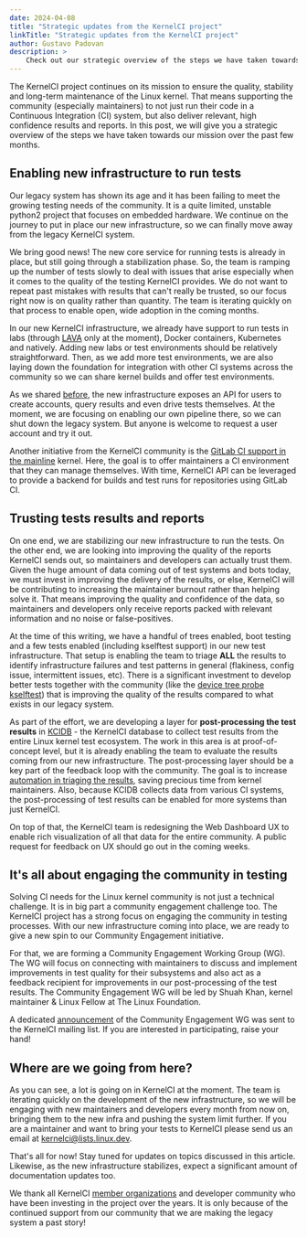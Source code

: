 ```yaml
---
date: 2024-04-08
title: "Strategic updates from the KernelCI project"
linkTitle: "Strategic updates from the KernelCI project"
author: Gustavo Padovan
description: >
    Check out our strategic overview of the steps we have taken towards KernelCI mission over the past few months.
---
```


The KernelCI project continues on its mission to ensure the quality, stability and long-term maintenance of the Linux kernel. That means supporting the community (especially maintainers) to not just run their code in a Continuous Integration (CI) system, but also deliver relevant, high confidence results and reports. In this post, we will give you a strategic overview of the steps we have taken towards our mission over the past few months.

## Enabling new infrastructure to run tests

Our legacy system has shown its age and it has been failing to meet the growing testing needs of the community. It is a quite limited, unstable python2 project that focuses on embedded hardware. We continue on the journey to put in place our new infrastructure, so we can finally move away from the legacy KernelCI system.

We bring good news! The new core service for running tests is already in place, but still going through a stabilization phase. So, the team is ramping up the number of tests slowly to deal with issues that arise especially when it comes to the quality of the testing KernelCI provides. We do not want to repeat past mistakes with results that can't really be trusted, so our focus right now is on quality rather than quantity. The team is iterating quickly on that process to enable open, wide adoption in the coming months.

In our new KernelCI infrastructure, we already have support to run tests in labs (through [LAVA](https://www.lavasoftware.org/) only at the moment), Docker containers, Kubernetes and natively. Adding new labs or test environments should be relatively straightforward. Then, as we add more test environments, we are also laying down the foundation for integration with other CI systems across the community so we can share kernel builds and offer test environments.

As we shared [before](https://kernelci.org/blog/posts/2023/api-early-access/), the new infrastructure exposes an API for users to create accounts, query results and even drive tests themselves. At the moment, we are focusing on enabling our own pipeline there, so we can shut down the legacy system. But anyone is welcome to request a user account and try it out.

Another initiative from the KernelCI community is the [GitLab CI support in the mainline](https://lore.kernel.org/lkml/20240228225527.1052240-1-helen.koike@collabora.com/) kernel. Here, the goal is to offer maintainers a CI environment that they can manage themselves. With time, KernelCI API can be leveraged to provide a backend for builds and test runs for repositories using GitLab CI.

## Trusting tests results and reports

On one end, we are stabilizing our new infrastructure to run the tests. On the other end, we are looking into improving the quality of the reports KernelCI sends out, so maintainers and developers can actually trust them. Given the huge amount of data coming out of test systems and bots today, we must invest in improving the delivery of the results, or else, KernelCI will be contributing to increasing the maintainer burnout rather than helping solve it. That means improving the quality and confidence of the data, so maintainers and developers only receive reports packed with relevant information and no noise or false-positives.

At the time of this writing, we have a handful of trees enabled, boot testing and a few tests enabled (including kselftest support) in our new test infrastructure. That setup is enabling the team to triage **ALL** the results to identify infrastructure failures and test patterns in general (flakiness, config issue, intermittent issues, etc). There is a significant investment to develop better tests together with the community (like the [device tree probe kselftest](https://www.collabora.com/news-and-blog/blog/2023/12/11/a-new-kselftest-for-verifying-driver-probe-of-devicetree-based-platforms/)) that is improving the quality of the results compared to what exists in our legacy system.

As part of the effort, we are developing a layer for **post-processing the test results** in [KCIDB](https://github.com/kernelci/kcidb) - the KernelCI database to collect test results from the entire Linux kernel test ecosystem. The work in this area is at proof-of-concept level, but it is already enabling the team to evaluate the results coming from our new infrastructure. The post-processing layer should be a key part of the feedback loop with the community. The goal is to increase [automation in triaging the results](https://www.collabora.com/news-and-blog/blog/2024/03/14/automatic-regression-handling-and-reporting-for-the-linux-kernel/), saving precious time from kernel maintainers. Also, because KCIDB collects data from various CI systems, the post-processing of test results can be enabled for more systems than just KernelCI.

On top of that, the KernelCI team is redesigning the Web Dashboard UX to enable rich visualization of all that data for the entire community. A public request for feedback on UX should go out in the coming weeks.

## It's all about engaging the community in testing

Solving CI needs for the Linux kernel community is not just a technical challenge. It is in big part a community engagement challenge too. The KernelCI project has a strong focus on engaging the community in testing processes. With our new infrastructure coming into place, we are ready to give a new spin to our Community Engagement initiative.

For that, we are forming a Community Engagement Working Group (WG). The WG will focus on connecting with maintainers to discuss and implement improvements in test quality for their subsystems and also act as a feedback recipient for improvements in our post-processing of the test results. The Community Engagement WG will be led by Shuah Khan, kernel maintainer & Linux
Fellow at The Linux Foundation.

A dedicated [announcement](https://lore.kernel.org/kernelci/bf81be70-61ec-4169-b66a-5c3136869107@gmail.com/T/#u) of the Community Engagement WG was sent to the KernelCI mailing list. If you are interested in participating, raise your hand!

## Where are we going from here?

As you can see, a lot is going on in KernelCI at the moment. The team is iterating quickly on the development of the new infrastructure, so we will be engaging with new maintainers and developers every month from now on, bringing them to the new infra and pushing the system limit further. If you are a maintainer and want to bring your tests to KernelCI please send us an email at [kernelci@lists.linux.dev](mailto:kernelci@lists.linux.dev).

That's all for now! Stay tuned for updates on topics discussed in this article. Likewise, as the new infrastructure stabilizes, expect a significant amount of documentation updates too.

We thank all KernelCI [member organizations](https://docs.kernelci.org/org/members/) and developer community who have been investing in the project over the years. It is only because of the continued support from our community that we are making the legacy system a past story!